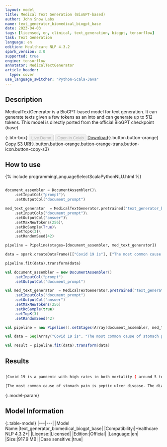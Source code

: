 ```yaml
---
layout: model
title: Medical Text Generation (BioGPT-based)
author: John Snow Labs
name: text_generator_biomedical_biogpt_base
date: 2023-04-03
tags: [licensed, en, clinical, text_generation, biogpt, tensorflow]
task: Text Generation
language: en
edition: Healthcare NLP 4.3.2
spark_version: 3.0
supported: true
engine: tensorflow
annotator: MedicalTextGenerator
article_header:
  type: cover
use_language_switcher: "Python-Scala-Java"
---
```


## Description

MedicalTextGenerator is a BioGPT-based model for text generation. It can generate texts given a few tokens as an into and can generate up to 512 tokens. This model is directly ported from the official BioGPT checkpoint (base)

{:.btn-box}
<button class="button button-orange" disabled>Live Demo</button>
<button class="button button-orange" disabled>Open in Colab</button>
[Download](https://s3.amazonaws.com/auxdata.johnsnowlabs.com/clinical/models/text_generator_biomedical_biogpt_base_en_4.3.2_3.0_1680514919715.zip){:.button.button-orange}
[Copy S3 URI](s3://auxdata.johnsnowlabs.com/clinical/models/text_generator_biomedical_biogpt_base_en_4.3.2_3.0_1680514919715.zip){:.button.button-orange.button-orange-trans.button-icon.button-copy-s3}

## How to use



<div class="tabs-box" markdown="1">
{% include programmingLanguageSelectScalaPythonNLU.html %}

```python

document_assembler = DocumentAssembler()\
    .setInputCol("prompt")\
    .setOutputCol("document_prompt")

med_text_generator  = MedicalTextGenerator.pretrained("text_generator_biomedical_biogpt_base", "en", "clinical/models")\
    .setInputCols("document_prompt")\
    .setOutputCol("answer")\
    .setMaxNewTokens(256)\
    .setDoSample(True)\
    .setTopK(3)\
    .setRandomSeed(42)

pipeline = Pipeline(stages=[document_assembler, med_text_generator])

data = spark.createDataFrame([["Covid 19 is"], ["The most common cause of stomach pain is"]]).toDF("prompt")

pipeline.fit(data).transform(data)

```
```scala
val document_assembler = new DocumentAssembler()
    .setInputCol("prompt")
    .setOutputCol("document_prompt")

val med_text_generator  = MedicalTextGenerator.pretrained("text_generator_biomedical_biogpt_base", "en", "clinical/models")
    .setInputCols("document_prompt")
    .setOutputCol("answer")
    .setMaxNewTokens(256)
    .setDoSample(true)
    .setTopK(3)
    .setRandomSeed(42)

val pipeline = new Pipeline().setStages(Array(document_assembler, med_text_generator))

val data = Seq(Array("Covid 19 is", "The most common cause of stomach pain is")).toDS.toDF("prompt")

val result = pipeline.fit(data).transform(data)
```
</div>

## Results

```bash

[Covid 19 is a pandemic with high rates in both mortality ( around 5 to 8 percent in the United States ) and economic loss, which are likely related to the disruption of social life. The COVID - 19 crisis has caused a significant reduction in healthcare capacity and has led to an increased risk of infection in healthcare facilities and patients with underlying conditions, which has increased morbidity, increased mortality rates in patients, and increased healthcare costs. The COVID - 19 pandemic has also led to a significant increase in the number of patients with chronic diseases, which has led to an increase in the number of patients with chronic conditions who are at high cardiovascular ( cardiovascular diseases &#91; CDs &#93; ) risk and therefore require intensive care. &quot; This review will discuss the impact of this COVID pandemic in the healthcare system, the potential impact in healthcare providers caring and treating patients with CDs, and the potential impact on the healthcare system. The COVID Pandemias- A Review of the Current Literature. The COVID - 19 pandemic has resulted in a significant increase in the number of patients with cardiovascular disease ( CVD ). The number of patients with CVD is expected to increase by approximately 20 percent by the end of 2020. The number of patients with CVD will also increase by approximately 20 percent by the end of 2020]

[The most common cause of stomach pain is peptic ulcer disease. The diagnosis of gastric ulcer is based on the presence and severity ( as determined by endoscopy ) of the ulcer, as confirmed on the basis ofendoscopic biopsy and gastric mucosal biopsy with urease tests, and by the presence of Helicobacter pylori. The treatment of gastric ulcer is based on the eradication of H. pylori. The aim of this study, conducted on the population aged over 40 in the city of Szczecin, was to determine the prevalence of H. pylori infection in patients with gastric ulcer and to assess the effectiveness of the eradication therapy. MATERIAL AND METHODS: The study involved patients aged over 40 who were admitted to the Gastroenterology Clinic of the Medical University of Szczecin with a diagnosis of gastric ulcer. The study was conducted on the population of patients with gastric ulcer, who were admitted to the Gastroenterology Clinic of the Medical University of Szczecin between January and December 2014. The study included patients with gastric ulcer who were admitted to the Gastroenterology Clinic of the Medical University of Szczecin between January and December 2014. The study was conducted on the population of patients aged over 40 who were admitted to the Gastroenterology Clinic of the] 

```

{:.model-param}
## Model Information

{:.table-model}
|---|---|
|Model Name:|text_generator_biomedical_biogpt_base|
|Compatibility:|Healthcare NLP 4.3.2+|
|License:|Licensed|
|Edition:|Official|
|Language:|en|
|Size:|917.9 MB|
|Case sensitive:|true|
